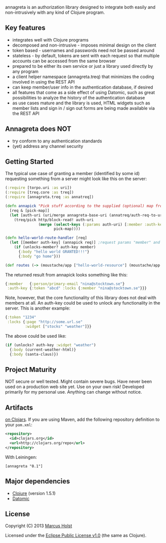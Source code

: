 annagreta is an authorization library designed to integrate both easily and non-intrusively with any kind of Clojure program.

## Key features

 * integrates well with Clojure programs
 * decomposed and non-intrusive - imposes minimal design on the client
 * token based - usernames and passwords need not be passed around
 * stateless - by default, tokens are sent with each request so that multiple accounts can be accessed from the same browser
 * prepared to be either its own service or just a library used directly by any program
 * a client helper namespace (annagreta.treq) that minimizes the coding involved in using the REST API
 * can keep member/user info in the authentication database, if desired
 * all features that come as a side effect of using Datomic, such as great possibilities to analyze the history of the authentication database
 * as use cases mature and the library is used, HTML widgets such as member lists and sign in / sign out forms are being made available via the REST API

## Annagreta does NOT

 * try conform to any authentication standards
 * (yet) address any channel security

## Getting Started

The typical use case of granting a member (identified by some id) requesting something from a server might look like this on the server:
```clj
(:require [torpo.uri :as uri])
(:require [treq.core :as treq])
(:require [annagreta.treq :as annatreq])

(defn annapick "Pick stuff according to the supplied (optional) map from annagreta. Always picks :member :auth-key identified by the corresponding request parameters from annagreta."
  [req & [pick-map]]
  (let [auth-uri (uri/merge annagreta-base-uri (annatreq/auth-req-to-uri req))]
    (treq/pick http/block-read! auth-uri
               (merge (select-keys (:params auth-uri) [:member :auth-key])
                      pick-map))))

(defn hello-world-route-handler [req]
  (let [[member auth-key] (annapick req)] ;request params "member" and "auth-key" must be set to id's identifying a member and auth-key respectively
    (if (unlocks-member? auth-key member)
      {:body "hello world GRANTED!!!"}
      {:body "go home"}))

(def routes (-> (moustache/app ["hello-world-resource"] (moustache/app :get hello-world-route-handler))
```

The returned result from annapick looks something like this:
```clj
{:member   {:person/primary-email "nina@stocktown.se"}
 :auth-key {:token "abcd" :locks {:member "nina@stocktown.se"}}}
```

Note, however, that the core functionality of this library does not deal with members at all. An auth-key could be used to unlock any functionality in the server. This is another example:
```clj
{:token "1234"
 :locks {:page "http://some.url.se"
         :widget ["stocks" "weather"]}}
```

The above could be used like:
```clj
(if (unlocks? auth-key :widget "weather")
  {:body (current-weather-html)}
  {:body (santa-claus)})
```

## Project Maturity

NOT secure or well tested. Might contain severe bugs. Have never been used on a production web site yet. Use on your own risk! Developed primarily for my personal use. Anything can change without notice.

## Artifacts

[on Clojars](https://clojars.org/annagreta). If you are using Maven, add the following repository
definition to your `pom.xml`:

```xml
<repository>
  <id>clojars.org</id>
  <url>http://clojars.org/repo</url>
</repository>
```

With Leiningen:
```
[annagreta "0.1"]
```

## Major dependencies

 * [Clojure](http://clojure.org/) (version 1.5.1)
 * [Datomic](http://docs.datomic.com/)

## License

Copyright (C) 2013 [Marcus Holst](https://twitter.com/zolst)

Licensed under the [Eclipse Public License v1.0](http://www.eclipse.org/legal/epl-v10.html) (the same as Clojure).